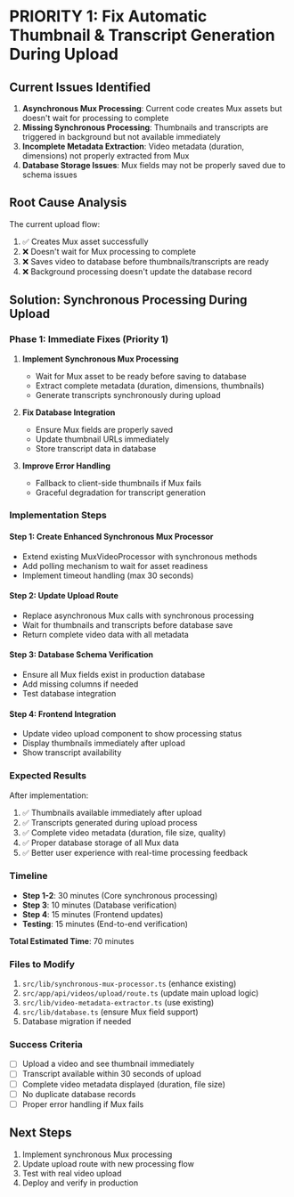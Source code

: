 # PRIORITY 1: Fix Automatic Thumbnail & Transcript Generation During Upload

## Current Issues Identified

1. **Asynchronous Mux Processing**: Current code creates Mux assets but doesn't wait for processing to complete
2. **Missing Synchronous Processing**: Thumbnails and transcripts are triggered in background but not available immediately
3. **Incomplete Metadata Extraction**: Video metadata (duration, dimensions) not properly extracted from Mux
4. **Database Storage Issues**: Mux fields may not be properly saved due to schema issues

## Root Cause Analysis

The current upload flow:
1. ✅ Creates Mux asset successfully
2. ❌ Doesn't wait for Mux processing to complete
3. ❌ Saves video to database before thumbnails/transcripts are ready
4. ❌ Background processing doesn't update the database record

## Solution: Synchronous Processing During Upload

### Phase 1: Immediate Fixes (Priority 1)

1. **Implement Synchronous Mux Processing**
   - Wait for Mux asset to be ready before saving to database
   - Extract complete metadata (duration, dimensions, thumbnails)
   - Generate transcripts synchronously during upload

2. **Fix Database Integration**
   - Ensure Mux fields are properly saved
   - Update thumbnail URLs immediately
   - Store transcript data in database

3. **Improve Error Handling**
   - Fallback to client-side thumbnails if Mux fails
   - Graceful degradation for transcript generation

### Implementation Steps

#### Step 1: Create Enhanced Synchronous Mux Processor
- Extend existing MuxVideoProcessor with synchronous methods
- Add polling mechanism to wait for asset readiness
- Implement timeout handling (max 30 seconds)

#### Step 2: Update Upload Route
- Replace asynchronous Mux calls with synchronous processing
- Wait for thumbnails and transcripts before database save
- Return complete video data with all metadata

#### Step 3: Database Schema Verification
- Ensure all Mux fields exist in production database
- Add missing columns if needed
- Test database integration

#### Step 4: Frontend Integration
- Update video upload component to show processing status
- Display thumbnails immediately after upload
- Show transcript availability

### Expected Results

After implementation:
1. ✅ Thumbnails available immediately after upload
2. ✅ Transcripts generated during upload process
3. ✅ Complete video metadata (duration, file size, quality)
4. ✅ Proper database storage of all Mux data
5. ✅ Better user experience with real-time processing feedback

### Timeline

- **Step 1-2**: 30 minutes (Core synchronous processing)
- **Step 3**: 10 minutes (Database verification)
- **Step 4**: 15 minutes (Frontend updates)
- **Testing**: 15 minutes (End-to-end verification)

**Total Estimated Time**: 70 minutes

### Files to Modify

1. `src/lib/synchronous-mux-processor.ts` (enhance existing)
2. `src/app/api/videos/upload/route.ts` (update main upload logic)
3. `src/lib/video-metadata-extractor.ts` (use existing)
4. `src/lib/database.ts` (ensure Mux field support)
5. Database migration if needed

### Success Criteria

- [ ] Upload a video and see thumbnail immediately
- [ ] Transcript available within 30 seconds of upload
- [ ] Complete video metadata displayed (duration, file size)
- [ ] No duplicate database records
- [ ] Proper error handling if Mux fails

## Next Steps

1. Implement synchronous Mux processing
2. Update upload route with new processing flow
3. Test with real video upload
4. Deploy and verify in production
